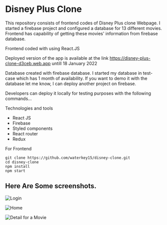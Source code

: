 # Disney Plus Clone

This repository consists of frontend codes of Disney Plus clone Webpage. I started a firebase project and configured a database for 13 different movies. Frontend has capability of getting these movies' information from firebase database.

Frontend coded with using React.JS 

Deployed version of the app is available at the link https://disney-plus-clone-d3ceb.web.app untill 18 January 2022

Database created with firebase database. I started my database in test-case which has 1 month of availability. If you want to demo it with the database let me know, I can deploy another project on firebase. 

Developers can deploy it locally for testing purposes with the following commands...

Technologies and tools
- React JS
- Firebase
- Styled components
- React router
- Redux 


For Frontend 

```
git clone https://github.com/waterkey15/disney-clone.git
cd disney-clone
npm install
npm start
```

## Here Are Some screenshots. 

![Login](/screen-shots/login.png)

![Home](/screen-shots/home.png)

![Detail for a Movie](/screen-shots/details.png)
